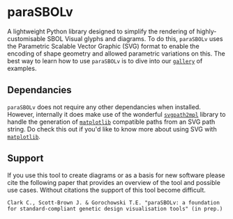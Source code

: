 # paraSBOLv

A lightweight Python library designed to simplify the rendering of highly-customisable SBOL Visual glyphs and diagrams. To do this, `paraSBOLv` uses the Parametric Scalable Vector Graphic (SVG) format to enable the encoding of shape geometry and allowed parametric variations on this. The best way to learn how to use `paraSBOLv` is to dive into our [`gallery`](./gallery/) of examples.

## Dependancies

`paraSBOLv` does not require any other dependancies when installed. However, internally it does make use of the wonderful [`svgpath2mpl`](https://github.com/nvictus/svgpath2mpl) library to handle the generation of [`matplotlib`](https://matplotlib.org) compatible paths from an SVG path string. Do check this out if you'd like to know more about using SVG with [`matplotlib`](https://matplotlib.org).

## Support

If you use this tool to create diagrams or as a basis for new software please cite the following paper that provides an overview of the tool and possible use cases. Without citations the support of this tool become difficult.

`Clark C., Scott-Brown J. & Gorochowski T.E. "paraSBOLv: a foundation for standard-compliant genetic design visualisation tools" (in prep.)`
